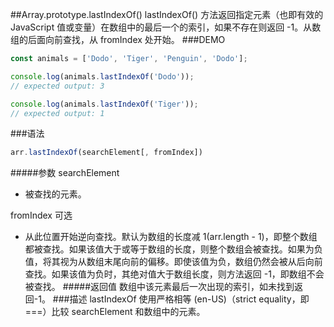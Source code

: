 ##Array.prototype.lastIndexOf()
lastIndexOf() 方法返回指定元素（也即有效的 JavaScript 值或变量）在数组中的最后一个的索引，如果不存在则返回 -1。从数组的后面向前查找，从 fromIndex 处开始。
###DEMO
```javascript
const animals = ['Dodo', 'Tiger', 'Penguin', 'Dodo'];

console.log(animals.lastIndexOf('Dodo'));
// expected output: 3

console.log(animals.lastIndexOf('Tiger'));
// expected output: 1
```
###语法
```javascript
arr.lastIndexOf(searchElement[, fromIndex])
```
#####参数
searchElement
- 被查找的元素。

fromIndex 可选
- 从此位置开始逆向查找。默认为数组的长度减 1(arr.length - 1)，即整个数组都被查找。如果该值大于或等于数组的长度，则整个数组会被查找。如果为负值，将其视为从数组末尾向前的偏移。即使该值为负，数组仍然会被从后向前查找。如果该值为负时，其绝对值大于数组长度，则方法返回 -1，即数组不会被查找。
#####返回值
数组中该元素最后一次出现的索引，如未找到返回-1。
###描述
lastIndexOf 使用严格相等 (en-US)（strict equality，即 ===）比较 searchElement 和数组中的元素。